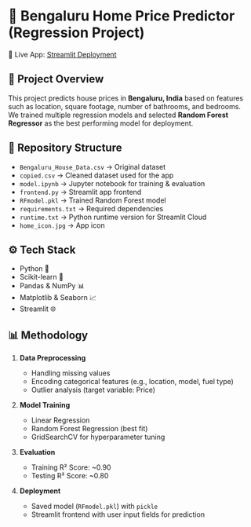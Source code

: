 # 🏡 Bengaluru Home Price Predictor (Regression Project)

🚀 Live App: [Streamlit Deployment](https://homepricepredictor-cp7xxnnk6sdh5mc62qic2c.streamlit.app/)  

## 📌 Project Overview
This project predicts house prices in **Bengaluru, India** based on features such as location, square footage, number of bathrooms, and bedrooms.  
We trained multiple regression models and selected **Random Forest Regressor** as the best performing model for deployment.  

## 📂 Repository Structure
- `Bengaluru_House_Data.csv` → Original dataset  
- `copied.csv` → Cleaned dataset used for the app  
- `model.ipynb` → Jupyter notebook for training & evaluation  
- `frontend.py` → Streamlit app frontend  
- `RFmodel.pkl` → Trained Random Forest model  
- `requirements.txt` → Required dependencies  
- `runtime.txt` → Python runtime version for Streamlit Cloud  
- `home_icon.jpg` → App icon  

## ⚙️ Tech Stack
- Python 🐍  
- Scikit-learn 🤖  
- Pandas & NumPy 📊  
- Matplotlib & Seaborn 📈  
- Streamlit 🌐  

## 📊 Methodology
1. **Data Preprocessing**  
   - Handling missing values  
   - Encoding categorical features (e.g., location, model, fuel type)  
   - Outlier analysis (target variable: Price)  

2. **Model Training**  
   - Linear Regression  
   - Random Forest Regression (best fit)  
   - GridSearchCV for hyperparameter tuning  

3. **Evaluation**  
   - Training R² Score: ~0.90  
   - Testing R² Score: ~0.80  

4. **Deployment**  
   - Saved model (`RFmodel.pkl`) with `pickle`  
   - Streamlit frontend with user input fields for prediction  



